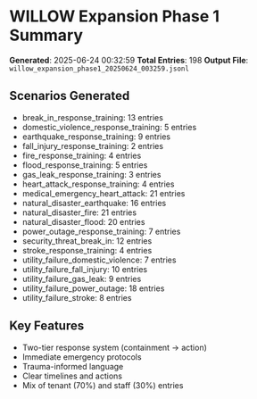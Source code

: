 # WILLOW Expansion Phase 1 Summary

**Generated**: 2025-06-24 00:32:59
**Total Entries**: 198
**Output File**: `willow_expansion_phase1_20250624_003259.jsonl`

## Scenarios Generated

- break_in_response_training: 13 entries
- domestic_violence_response_training: 5 entries
- earthquake_response_training: 9 entries
- fall_injury_response_training: 2 entries
- fire_response_training: 4 entries
- flood_response_training: 5 entries
- gas_leak_response_training: 3 entries
- heart_attack_response_training: 4 entries
- medical_emergency_heart_attack: 21 entries
- natural_disaster_earthquake: 16 entries
- natural_disaster_fire: 21 entries
- natural_disaster_flood: 20 entries
- power_outage_response_training: 7 entries
- security_threat_break_in: 12 entries
- stroke_response_training: 4 entries
- utility_failure_domestic_violence: 7 entries
- utility_failure_fall_injury: 10 entries
- utility_failure_gas_leak: 9 entries
- utility_failure_power_outage: 18 entries
- utility_failure_stroke: 8 entries

## Key Features
- Two-tier response system (containment → action)
- Immediate emergency protocols
- Trauma-informed language
- Clear timelines and actions
- Mix of tenant (70%) and staff (30%) entries
